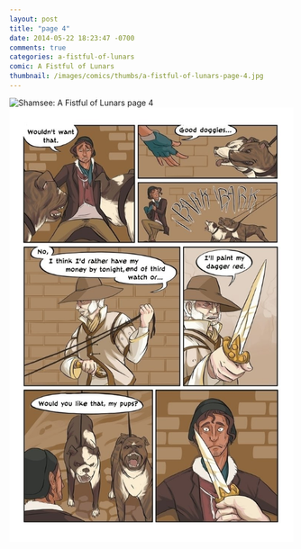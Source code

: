 ```yaml
---
layout: post
title: "page 4"
date: 2014-05-22 18:23:47 -0700
comments: true
categories: a-fistful-of-lunars
comic: A Fistful of Lunars
thumbnail: /images/comics/thumbs/a-fistful-of-lunars-page-4.jpg
---
```


<img title ="Shamsee: A Fistful of Lunars page 4" alt="Shamsee: A Fistful of Lunars page 4" data-interchange="[/images/comics/a-fistful-of-lunars-page-4.jpg, (default)], [/images/comics/med/a-fistful-of-lunars-page-4.jpg, (med)], [/images/comics/small/a-fistful-of-lunars-page-4.jpg, (small)]">
<noscript><img title ="Shamsee: A Fistful of Lunars page 4" alt="Shamsee: A Fistful of Lunars page 4" src="/images/comics/a-fistful-of-lunars-page-4.jpg"></noscript>